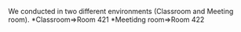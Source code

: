 We conducted in two different environments (Classroom and Meeting room).
  *Classroom=>Room 421
  *Meetidng room=>Room 422
  
